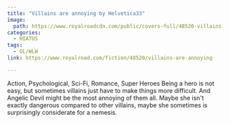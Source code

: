 ```yaml
---
title: "Villains are annoying by Helvetica33"
image:
  path: https://www.royalroadcdn.com/public/covers-full/48520-villains-are-annoying.jpg
categories:
  - HIATUS
tags:
  - GL/WLW
link: https://www.royalroad.com/fiction/48520/villains-are-annoying

---
```

Action, Psychological, Sci-Fi, Romance, Super Heroes
Being a hero is not easy, but sometimes villains just have to make things more difficult. And Angelic Devil might be the most annoying of them all. Maybe she isn't exactly dangerous compared to other villains, maybe she sometimes is surprisingly considerate for a nemesis.